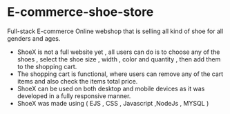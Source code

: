 # E-commerce-shoe-store

Full-stack E-commerce Online webshop that is selling all kind of shoe for all genders and ages.
- ShoeX is not a full website yet , all users can do is to choose any of the shoes , select the shoe size , width , color and quantity , then add them to the shopping cart.
- The shopping cart is functional, where users can remove any of the cart items and also check the items total price.
- ShoeX can be used on both desktop and mobile devices as it was developed in a fully responsive manner.
- ShoeX was made using ( EJS , CSS , Javascript ,NodeJs , MYSQL )


